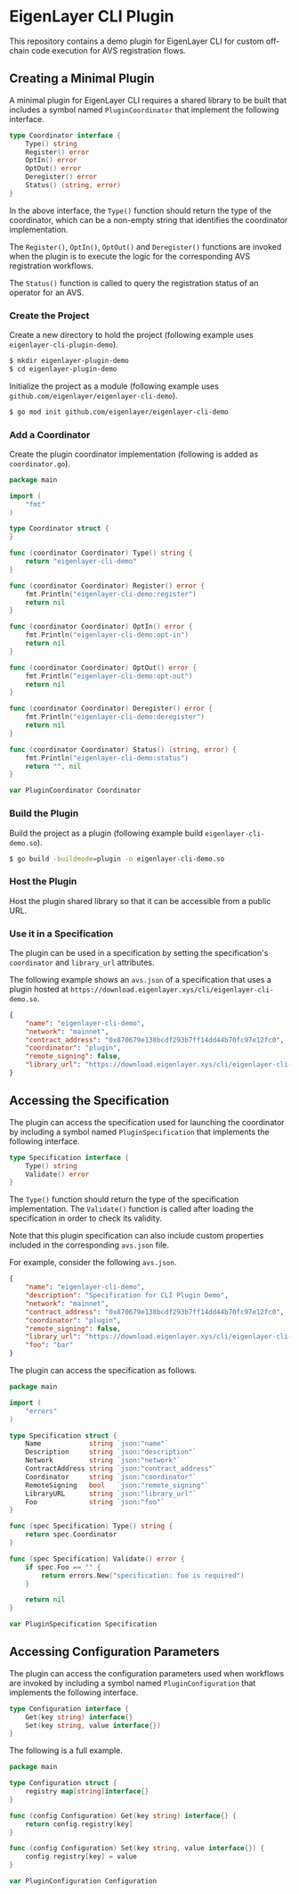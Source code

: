 # EigenLayer CLI Plugin

This repository contains a demo plugin for EigenLayer CLI for custom off-chain code execution for AVS registration flows.

## Creating a Minimal Plugin

A minimal plugin for EigenLayer CLI requires a shared library to be built that includes a symbol named `PluginCoordinator` that implement the following interface.

```go
type Coordinator interface {
    Type() string
    Register() error
    OptIn() error
    OptOut() error
    Deregister() error
    Status() (string, error)
}
```

In the above interface, the `Type()` function should return the type of the coordinator, which can be a non-empty string that identifies the coordinator implementation.

The `Register()`, `OptIn()`, `OptOut()` and `Deregister()` functions are invoked when the plugin is to execute the logic for the corresponding AVS registration workflows.

The `Status()` function is called to query the registration status of an operator for an AVS.

### Create the Project

Create a new directory to hold the project (following example uses `eigenlayer-cli-plugin-demo`).

```bash
$ mkdir eigenlayer-plugin-demo
$ cd eigenlayer-plugin-demo
```

Initialize the project as a module (following example uses `github.com/eigenlayer/eigenlayer-cli-demo`).

```bash
$ go mod init github.com/eigenlayer/eigenlayer-cli-demo
```

### Add a Coordinator

Create the plugin coordinator implementation (following is added as `coordinator.go`).

```go
package main

import (
    "fmt"
)

type Coordinator struct {
}

func (coordinator Coordinator) Type() string {
    return "eigenlayer-cli-demo"
}

func (coordinator Coordinator) Register() error {
    fmt.Println("eigenlayer-cli-demo:register")
    return nil
}

func (coordinator Coordinator) OptIn() error {
    fmt.Println("eigenlayer-cli-demo:opt-in")
    return nil
}

func (coordinator Coordinator) OptOut() error {
    fmt.Println("eigenlayer-cli-demo:opt-out")
    return nil
}

func (coordinator Coordinator) Deregister() error {
    fmt.Println("eigenlayer-cli-demo:deregister")
    return nil
}

func (coordinator Coordinator) Status() (string, error) {
    fmt.Println("eigenlayer-cli-demo:status")
    return "", nil
}

var PluginCoordinator Coordinator
```

### Build the Plugin

Build the project as a plugin (following example build `eigenlayer-cli-demo.so`).

```bash
$ go build -buildmode=plugin -o eigenlayer-cli-demo.so
```

### Host the Plugin

Host the plugin shared library so that it can be accessible from a public URL.

### Use it in a Specification

The plugin can be used in a specification by setting the specification's `coordinator` and `library_url` attributes.

The following example shows an `avs.json` of a specification that uses a plugin hosted at `https://download.eigenlayer.xys/cli/eigenlayer-cli-demo.so`.

```json
{
    "name": "eigenlayer-cli-demo",
    "network": "mainnet",
    "contract_address": "0x870679e138bcdf293b7ff14dd44b70fc97e12fc0",
    "coordinator": "plugin",
    "remote_signing": false,
    "library_url": "https://download.eigenlayer.xys/cli/eigenlayer-cli-demo.so"
}
```

## Accessing the Specification

The plugin can access the specification used for launching the coordinator by including a symbol named `PluginSpecification` that implements the following interface.

```go
type Specification interface {
    Type() string
    Validate() error
}
```

The `Type()` function should return the type of the specification implementation. The `Validate()` function is called after loading the specification in order to check its validity.

Note that this plugin specification can also include custom properties included in the corresponding `avs.json` file.

For example, consider the following `avs.json`.

```json
{
    "name": "eigenlayer-cli-demo",
    "description": "Specification for CLI Plugin Demo",
    "network": "mainnet",
    "contract_address": "0x870679e138bcdf293b7ff14dd44b70fc97e12fc0",
    "coordinator": "plugin",
    "remote_signing": false,
    "library_url": "https://download.eigenlayer.xys/cli/eigenlayer-cli-demo.so",
    "foo": "bar"
}
```

The plugin can access the specification as follows.

```go
package main

import (
    "errors"
)

type Specification struct {
    Name            string `json:"name"`
    Description     string `json:"description"`
    Network         string `json:"network"`
    ContractAddress string `json:"contract_address"`
    Coordinator     string `json:"coordinator"`
    RemoteSigning   bool   `json:"remote_signing"`
    LibraryURL      string `json:"library_url"`
    Foo             string `json:"foo"`
}

func (spec Specification) Type() string {
    return spec.Coordinator
}

func (spec Specification) Validate() error {
    if spec.Foo == "" {
        return errors.New("specification: foo is required")
    }

    return nil
}

var PluginSpecification Specification
```

## Accessing Configuration Parameters

The plugin can access the configuration parameters used when workflows are invoked by including a symbol named `PluginConfiguration` that implements the following interface.

```go
type Configuration interface {
    Get(key string) interface{}
    Set(key string, value interface{})
}
```

The following is a full example.

```go
package main

type Configuration struct {
	registry map[string]interface{}
}

func (config Configuration) Get(key string) interface{} {
	return config.registry[key]
}

func (config Configuration) Set(key string, value interface{}) {
	config.registry[key] = value
}

var PluginConfiguration Configuration
```

